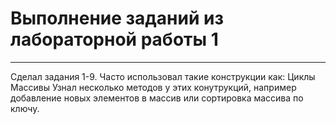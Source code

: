 # Выполнение заданий из лабораторной работы 1
***
  Сделал задания 1-9. Часто использовал такие конструкции как:
    Циклы
    Массивы
  Узнал несколько методов у этих конутрукций, например добавление новых элементов в массив или сортировка массива по ключу.
 
